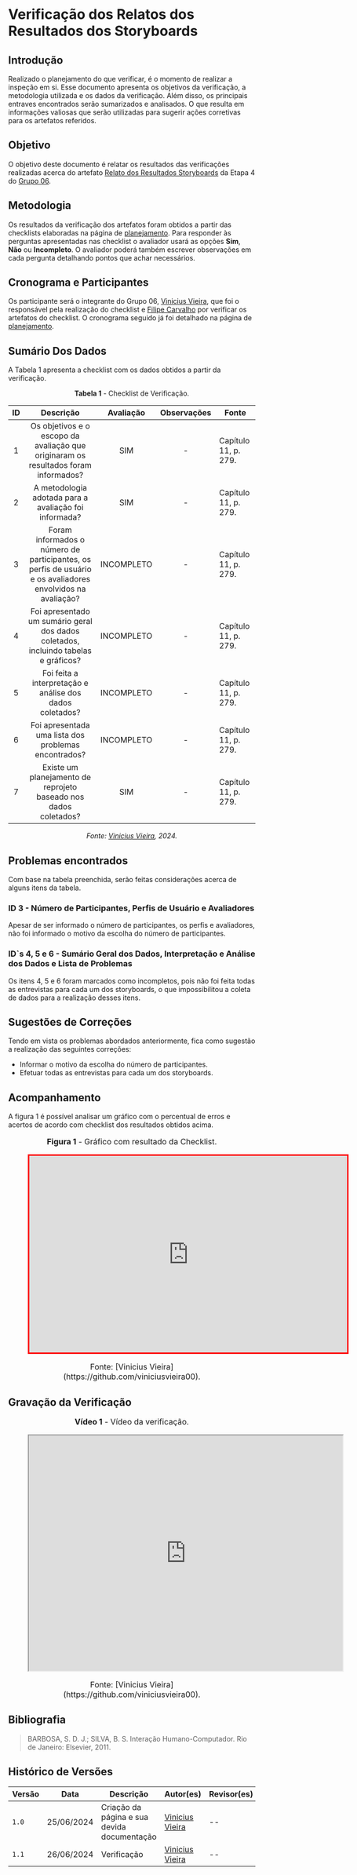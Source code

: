 # Verificação dos Relatos dos Resultados dos Storyboards

## Introdução

Realizado o planejamento do que verificar, é o momento de realizar a inspeção em si. Esse documento apresenta os objetivos da verificação, a metodologia utilizada e os dados da verificação. Além disso, os principais entraves encontrados serão sumarizados e analisados. O que resulta em informações valiosas que serão utilizadas para sugerir ações corretivas para os artefatos referidos.

## Objetivo

O objetivo deste documento é relatar os resultados das verificações realizadas acerca do artefato [Relato dos Resultados Storyboards](https://interacao-humano-computador.github.io/2024.1-DETRANDF/design-avaliacao-desenvolvimento/nivel-1/storyboard-dad/relato-resultado-storyboard/) da Etapa 4 do [Grupo 06](https://interacao-humano-computador.github.io/2024.1-DETRANDF/).

## Metodologia

Os resultados da verificação dos artefatos foram obtidos a partir das checklists elaboradas na página de [planejamento](./planejamento-verificacao-etapa-4). Para responder às perguntas apresentadas nas checklist o avaliador usará as opções **Sim**, **Não** ou **Incompleto**. O avaliador poderá também escrever observações em cada pergunta detalhando pontos que achar necessários.

## Cronograma e Participantes

Os participante será o integrante do Grupo 06, [Vinicius Vieira](https://github.com/viniciusvieira00), que foi o responsável pela realização do checklist e [Filipe Carvalho](https://github.com/Filipe-002) por verificar os artefatos do checklist. O cronograma seguido já foi detalhado na página de [planejamento](./planejamento-verificacao-etapa-4).

## Sumário Dos Dados

A Tabela 1 apresenta a checklist com os dados obtidos a partir da verificação.

<center>

**Tabela 1** - Checklist de Verificação.

|  ID   |                                                 Descrição                                                  | Avaliação  | Observações | Fonte                |
| :---: | :--------------------------------------------------------------------------------------------------------: | :--------: | :---------: | -------------------- |
|   1   |            Os objetivos e o escopo da avaliação que originaram os resultados foram informados?             |    SIM     |      -      | Capítulo 11, p. 279. |
|   2   |                           A metodologia adotada para a avaliação foi informada?                            |    SIM     |      -      | Capítulo 11, p. 279. |
|   3   | Foram informados o número de participantes, os perfis de usuário e os avaliadores envolvidos na avaliação? | INCOMPLETO |      -      | Capítulo 11, p. 279. |
|   4   |            Foi apresentado um sumário geral dos dados coletados, incluindo tabelas e gráficos?             | INCOMPLETO |      -      | Capítulo 11, p. 279. |
|   5   |                          Foi feita a interpretação e análise dos dados coletados?                          | INCOMPLETO |      -      | Capítulo 11, p. 279. |
|   6   |                            Foi apresentada uma lista dos problemas encontrados?                            | INCOMPLETO |      -      | Capítulo 11, p. 279. |
|   7   |                      Existe um planejamento de reprojeto baseado nos dados coletados?                      |    SIM     |      -      | Capítulo 11, p. 279. |

_Fonte: [Vinicius Vieira](https://github.com/viniciusvieira00), 2024._

</center>

## Problemas encontrados

Com base na tabela preenchida, serão feitas considerações acerca de alguns itens da tabela.

### ID 3 - Número de Participantes, Perfis de Usuário e Avaliadores

Apesar de ser informado o número de participantes, os perfis e avaliadores, não foi informado o motivo da escolha do número de participantes.

### ID`s 4, 5 e 6 - Sumário Geral dos Dados, Interpretação e Análise dos Dados e Lista de Problemas

Os itens 4, 5 e 6 foram marcados como incompletos, pois não foi feita todas as entrevistas para cada um dos storyboards, o que impossibilitou a coleta de dados para a realização desses itens.

## Sugestões de Correções

Tendo em vista os problemas abordados anteriormente, fica como sugestão a realização das seguintes correções:

- Informar o motivo da escolha do número de participantes.
- Efetuar todas as entrevistas para cada um dos storyboards.

## Acompanhamento

A figura 1 é possível analisar um gráfico com o percentual de erros e acertos de acordo com checklist dos resultados obtidos acima.

<figure markdown>
<font size="3"><p style="text-align: center"><b>Figura 1</b> - Gráfico com resultado da Checklist.</p></font>
<iframe style="border:3px solid red" width="648" height="401" seamless frameborder="0" scrolling="no" src="https://docs.google.com/spreadsheets/d/e/2PACX-1vR9VoUT8bjBrSCNwu2cgBFb8HPhEsMxLxvIrF_C_MwW9FpNomR3oVgD56kJuTa4AZzVijRhh07mIalG/pubchart?oid=1950061021&amp;format=interactive"></iframe><figcaption><font size="3"><p style="text-align: center">Fonte: [Vinicius Vieira](https://github.com/viniciusvieira00).</p></font></figcaption>
</figure>

## Gravação da Verificação

<figure markdown>
<font size="3"><p style="text-align: center"><b>Vídeo 1</b> - Vídeo da verificação.</p></font>
<iframe src="https://drive.google.com/file/d/1_L32yUYBQcDbjROVSjcWSzG_62ia7JR_/preview" width="640" height="480" allow="autoplay"></iframe><figcaption><font size="3"><p style="text-align: center">Fonte: [Vinicius Vieira](https://github.com/viniciusvieira00).</p></font></figcaption>
</figure>

## Bibliografia

> BARBOSA, S. D. J.; SILVA, B. S. Interação Humano-Computador. Rio de Janeiro: Elsevier, 2011.

## Histórico de Versões

| Versão | Data       | Descrição                                   | Autor(es)                                              | Revisor(es) |
| ------ | ---------- | ------------------------------------------- | ------------------------------------------------------ | ----------- |
| `1.0`  | 25/06/2024 | Criação da página e sua devida documentação | [Vinicius Vieira](https://github.com/viniciusvieira00) | --          |
| `1.1`  | 26/06/2024 | Verificação                                 | [Vinicius Vieira](https://github.com/viniciusvieira00) | --          |